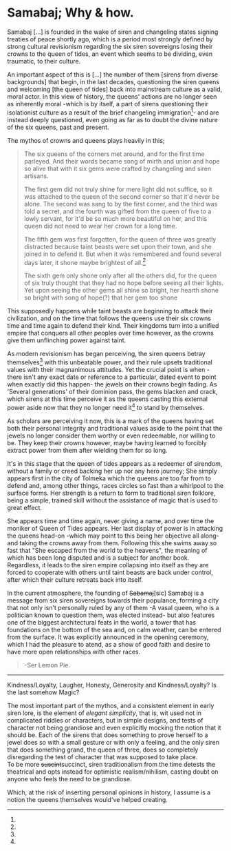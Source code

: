 Samabaj; Why & how.
======================


Samabaj [...] is founded in the wake of siren and changeling states signing treaties of peace shortly ago, which is a period most strongly defined by strong cultural revisionism regarding the six siren sovereigns losing their crowns to the queen of tides, an event which seems to be dividing, even traumatic, to their culture.

An important aspect of this is [...] the number of them [sirens from diverse backgrounds] that begin, in the last decades, questioning the siren queens and welcoming [the queen of tides] back into mainstream culture as a valid, moral actor. In this view of history, the queens' actions are no longer seen as inherently moral -which is by itself, a part of sirens questioning their isolationist culture as a result of the brief changeling immigration[^changs]- and are instead deeply questioned, even going as far as to doubt the divine nature of the six queens, past and present.

The mythos of crowns and queens plays heavily in this; 

> The six queens of the corners met around, and for the first time parleyed. And their words became song of mirth and union and hope so alive that with it six gems were crafted by changeling and siren artisans.
>
> The first gem did not truly shine for mere light did not suffice, so it was attached to the queen of the second corner so that it'd never be alone. The second was sang to by the first corner, and the third was told a secret, and the fourth was gifted from the queen of five to a lowly servant, for it'd be so much more beautiful on her, and this queen did not need to wear her crown for a long time.
>
>The fifth gem was first forgotten, for the queen of three was greatly distracted because taint beasts were set upon their town, and she joined in to defend it. But when it was remembered and found several days later, it shone maybe brightest of all.[^elements]
>
>The sixth gem only shone only after all the others did, for the queen of six truly thought that they had no hope before seeing all their lights. Yet upon seeing the other gems all shine so bright, her hearth shone so bright with song of hope(?) that her gem too shone

This supposedly happens while taint beasts are beginning to attack their civilization, and on the time that follows the queens use their six crowns time and time again to defend their kind. Their kingdoms turn into a unified empire that conquers all other peoples over time however, as the crowns give them unflinching power against taint.

As modern revisionism has began perceiving, the siren queens betray themselves[^betray] with this unbeatable power, and their rule upsets traditional values with their magnanimous attitudes. Yet the crucial point is when -there isn't any exact date or reference to a particular, dated event to point when exactly did this happen- the jewels on their crowns begin fading. As 'Several generations' of their dominion pass, the gems blacken and crack, which sirens at this time perceive it as the queens casting this external power aside now that they no longer need it[^notion] to stand by themselves.

As scholars are perceiving it now, this is a mark of the queens having set both their personal integrity and traditional values aside to the point that the jewels no longer consider them worthy or even redeemable, nor willing to be. They keep their crowns however, maybe having learned to forcibly extract power from them after wielding them for so long.

It's in this stage that the queen of tides appears as a redeemer of sirendom, without a family or creed backing her up nor any hero journey; She simply appears first in the city of Tolmeka which the queens are too far from to defend and, among other things, races circles so fast than a whirlpool to the surface forms. Her strength is a return to form to traditional siren folklore, being a simple, trained skill without the assistance of magic that is used to great effect.

She appears time and time again, never giving a name, and over time the moniker of Queen of Tides appears. Her last display of power is in attacking the queens head-on -which may point to this being her objective all along- and taking the crowns away from them. Following this she swims away so fast that "She escaped from the world to the heavens", the meaning of which has been long disputed and is a subject for another book. Regardless, it leads to the siren empire collapsing into itself as they are forced to cooperate with others until taint beasts are back under control, after which their culture retreats back into itself.

In the current atmosphere, the founding of ~~Sabamaj~~[sic] Samabaj is a message from six siren sovereigns towards their populance, forming a city that not only isn't personally ruled by any of them -A vasal queen, who is a politician known to question them, was elected instead- but also features one of the biggest architectural feats in the world, a tower that has foundations on the bottom of the sea and, on calm weather, can be entered from the surface. It was explicitly announced in the opening ceremony, which I had the pleasure to atend, as a show of good faith and desire to have more open relationships with other races.



> -Ser Lemon Pie.

--------------------------------------------------------


[^elements]:
Kindness/Loyalty, Laugher, Honesty, Generosity and Kindness/Loyalty? Is the last somehow Magic?

[^betray]:
The most important part of the mythos, and a consistent element in early siren lore, is the element of *elegant simplicity*, that is, wit used not in complicated riddles or characters, but in simple designs, and tests of character not being grandiose and even explicitly mocking the notion that it should be. Each of the sirens that does something to prove herself to a jewel does so with a small gesture or with only a feeling, and the only siren that does something grand, the queen of three, does so completely disregarding the test of character that was supposed to take place.
</br>
To be more ~~suscint~~succinct, siren traditionalism from the time detests the theatrical and opts instead for optimistic realism/nihilism, casting doubt on anyone who feels the need to be grandiose.

[^notion]:
Which, at the risk of inserting personal opinions in history, I assume is a notion the queens themselves would've helped creating.

[^changs]:
